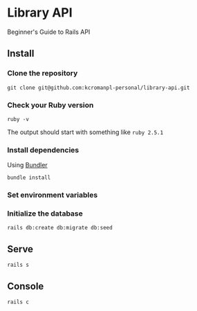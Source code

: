 # Library API

Beginner's Guide to Rails API

## Install

### Clone the repository

```shell
git clone git@github.com:kcromanpl-personal/library-api.git
```

### Check your Ruby version

```shell
ruby -v
```

The output should start with something like `ruby 2.5.1`

### Install dependencies

Using [Bundler](https://github.com/bundler/bundler)

```shell
bundle install
```

### Set environment variables

### Initialize the database

```shell
rails db:create db:migrate db:seed
```

## Serve

```shell
rails s
```

## Console
```shell
rails c
```
